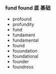 ### fund  found 底 基础

- profound
- profundity
- fund
- fundament
- fundamental
- found
- fouundation
- foundational
- founder
- foundress
